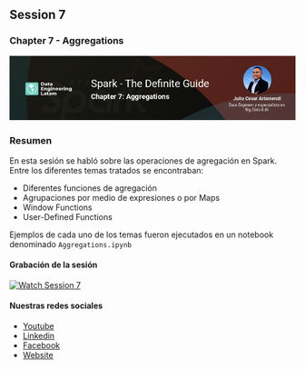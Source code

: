 ## Session 7
### Chapter 7 - Aggregations

![Banner Session 7](../assets/banner_session_7.png)

### Resumen
En esta sesión se habló sobre las operaciones de agregación en Spark. Entre los diferentes temas tratados se encontraban:

* Diferentes funciones de agregación
* Agrupaciones por medio de expresiones o por Maps
* Window Functions
* User-Defined Functions

Ejemplos de cada uno de los temas fueron ejecutados en un notebook denominado `Aggregations.ipynb`

#### Grabación de la sesión

[![Watch Session 7](/assets/youtube.png)](https://www.youtube.com/watch?v=zh8AHzCfhUY)

#### Nuestras redes sociales
* [Youtube](https://www.youtube.com/channel/UCqFCoUEvxR23ymmih0GD7mQ?sub_confirmation=1 'Subscríbate al canal')
* [Linkedin](https://www.linkedin.com/company/data-engineering-latam/ 'Síganos en Linkedin')
* [Facebook](https://www.facebook.com/dataengineeringlatam/ 'Síganos en Facebook')
* [Website](https://expy.bio/dataengineeringlatam 'Nuestro website')
